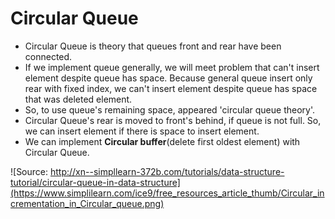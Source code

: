 # Circular Queue
- Circular Queue is theory that queues front and rear have been connected.
- If we implement queue generally, we will meet problem that can't insert element despite queue has space. Because general queue insert only rear with fixed index, we can't insert element despite queue has space that was deleted element.
- So, to use queue's remaining space, appeared 'circular queue theory'.
- Circular Queue's rear is moved to front's behind, if queue is not full. So, we can insert element if there is space to insert element.
- We can implement **Circular buffer**(delete first oldest element) with Circular Queue.

![Source: http://xn--simpllearn-372b.com/tutorials/data-structure-tutorial/circular-queue-in-data-structure](https://www.simplilearn.com/ice9/free_resources_article_thumb/Circular_incrementation_in_Circular_queue.png)